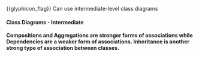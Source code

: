 <span id="prereqs"><dynamic-panel src="../../../oopDesign/inheritance/what/unit-inElsewhere-asFlat.md" boilerplate header="%%{{ icon_prereq }} Design → OOP → Inheritance → What%%" />
<dynamic-panel src="../../../oopDesign/classes/classLevelMembers/unit-inElsewhere-asFlat.md" boilerplate header="{{ icon_prereq }} %%OOP → Classes → Class Level Members%%" />
<dynamic-panel src="../../../oopDesign/classes/enumerations/unit-inElsewhere-asFlat.md" boilerplate header="{{ icon_prereq }} %%OOP → Classes → Enumerations%%" />
<dynamic-panel src="../../../uml/classDiagrams/dependencies/what/unit-inElsewhere-asFlat.md" boilerplate header="{{ icon_prereq }} %%UML → Class Diagrams → Dependencies%%" />
<dynamic-panel src="../../../oopDesign/associations/composition/unit-inElsewhere-asFlat.md" boilerplate header="{{ icon_prereq }} %%OOP → Associations → Composition%%" />
<dynamic-panel src="../../../oopDesign/associations/aggregation/unit-inElsewhere-asFlat.md" boilerplate header="{{ icon_prereq }} %%OOP → Associations → Aggregation%%" /></span>

<span id="outcomes">{{glyphicon_flag}} Can use intermediate-level class diagrams</span>

<div id="title">

#### Class Diagrams - Intermediate

</div>

<div id="body">

**Compositions and Aggregations are stronger forms of associations while Dependencies are a weaker form of associations. Inheritance is another strong type of association between classes.**

<panel src="../../../../book/uml/classDiagrams/composition/what/unit-inElsewhere-asFlat.md#title-and-body" boilerplate header="{{ icon_prereq }} UML → Class Diagrams → Composition → What" alt="{{ icon_prereq }} Composition" minimized/>
<panel src="../../../../book/uml/classDiagrams/aggregation/what/unit-inElsewhere-asFlat.md#title-and-body" boilerplate header="{{ icon_prereq }} UML → Class Diagrams → Aggregation → What" alt="{{ icon_prereq }} Aggregation" minimized/>
<panel src="../../../../book/uml/classDiagrams/dependencies/what/unit-inElsewhere-asFlat.md#title-and-body" boilerplate header="{{ icon_prereq }} UML → Class Diagrams → Dependencies → What" alt="{{ icon_prereq }} Dependencies" minimized/>
<panel src="../../../../book/uml/classDiagrams/classInheritance/what/unit-inElsewhere-asFlat.md#title-and-body" boilerplate header="{{ icon_prereq }} UML → Class Diagrams → Inheritance → What" alt="{{ icon_prereq }} Inheritance" minimized/>

</div>

<div id="extras">
</div>